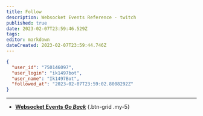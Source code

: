```yaml
---
title: Follow
description: Websocket Events Reference - twitch
published: true
date: 2023-02-07T23:59:46.529Z
tags: 
editor: markdown
dateCreated: 2023-02-07T23:59:44.746Z
---
```


```json
{
  "user_id": "750146097",
  "user_login": "ik1497bot",
  "user_name": "Ik1497Bot",
  "followed_at": "2023-02-07T23:59:02.8008292Z"
}
```

---

- [<i class="mdi mdi-chevron-left"></i>**Websocket Events *Go Back***](/Servers-Clients/WebSocket-Server/Events)
{.btn-grid .my-5}